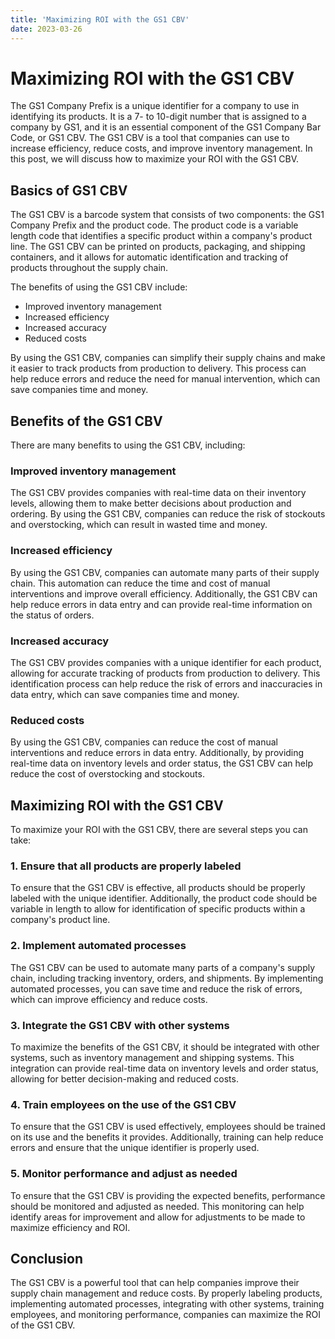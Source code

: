 ```yaml
---
title: 'Maximizing ROI with the GS1 CBV'
date: 2023-03-26
---
```


# Maximizing ROI with the GS1 CBV

The GS1 Company Prefix is a unique identifier for a company to use in identifying its products. It is a 7- to 10-digit number that is assigned to a company by GS1, and it is an essential component of the GS1 Company Bar Code, or GS1 CBV. The GS1 CBV is a tool that companies can use to increase efficiency, reduce costs, and improve inventory management. In this post, we will discuss how to maximize your ROI with the GS1 CBV.

## Basics of GS1 CBV

The GS1 CBV is a barcode system that consists of two components: the GS1 Company Prefix and the product code. The product code is a variable length code that identifies a specific product within a company's product line. The GS1 CBV can be printed on products, packaging, and shipping containers, and it allows for automatic identification and tracking of products throughout the supply chain.

The benefits of using the GS1 CBV include:

- Improved inventory management
- Increased efficiency
- Increased accuracy
- Reduced costs

By using the GS1 CBV, companies can simplify their supply chains and make it easier to track products from production to delivery. This process can help reduce errors and reduce the need for manual intervention, which can save companies time and money.

## Benefits of the GS1 CBV

There are many benefits to using the GS1 CBV, including:

### Improved inventory management

The GS1 CBV provides companies with real-time data on their inventory levels, allowing them to make better decisions about production and ordering. By using the GS1 CBV, companies can reduce the risk of stockouts and overstocking, which can result in wasted time and money.

### Increased efficiency

By using the GS1 CBV, companies can automate many parts of their supply chain. This automation can reduce the time and cost of manual interventions and improve overall efficiency. Additionally, the GS1 CBV can help reduce errors in data entry and can provide real-time information on the status of orders.

### Increased accuracy

The GS1 CBV provides companies with a unique identifier for each product, allowing for accurate tracking of products from production to delivery. This identification process can help reduce the risk of errors and inaccuracies in data entry, which can save companies time and money.

### Reduced costs

By using the GS1 CBV, companies can reduce the cost of manual interventions and reduce errors in data entry. Additionally, by providing real-time data on inventory levels and order status, the GS1 CBV can help reduce the cost of overstocking and stockouts.

## Maximizing ROI with the GS1 CBV

To maximize your ROI with the GS1 CBV, there are several steps you can take:

### 1. Ensure that all products are properly labeled

To ensure that the GS1 CBV is effective, all products should be properly labeled with the unique identifier. Additionally, the product code should be variable in length to allow for identification of specific products within a company's product line.

### 2. Implement automated processes

The GS1 CBV can be used to automate many parts of a company's supply chain, including tracking inventory, orders, and shipments. By implementing automated processes, you can save time and reduce the risk of errors, which can improve efficiency and reduce costs.

### 3. Integrate the GS1 CBV with other systems

To maximize the benefits of the GS1 CBV, it should be integrated with other systems, such as inventory management and shipping systems. This integration can provide real-time data on inventory levels and order status, allowing for better decision-making and reduced costs.

### 4. Train employees on the use of the GS1 CBV

To ensure that the GS1 CBV is used effectively, employees should be trained on its use and the benefits it provides. Additionally, training can help reduce errors and ensure that the unique identifier is properly used.

### 5. Monitor performance and adjust as needed

To ensure that the GS1 CBV is providing the expected benefits, performance should be monitored and adjusted as needed. This monitoring can help identify areas for improvement and allow for adjustments to be made to maximize efficiency and ROI.

## Conclusion

The GS1 CBV is a powerful tool that can help companies improve their supply chain management and reduce costs. By properly labeling products, implementing automated processes, integrating with other systems, training employees, and monitoring performance, companies can maximize the ROI of the GS1 CBV.
